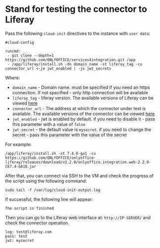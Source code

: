 # Stand for testing the connector to Liferay

Pass the following `cloud-init` directives to the instance with `user data`:
```
#cloud-config

runcmd:
 - git clone --depth=1 https://github.com/ONLYOFFICE/services4integration.git /app
 - /app/liferay/install.sh -dn domain_name -st liferay_tag -cu connector_url <-je jwt_enabled | -js jwt_secret>
```

Where:
 - `domain_name` - Domain name. must be specified if you need an https connection. If not specified - only http connection will be available
 - `liferay_tag` - liferay version. The available versions of Liferay can be viewed [here](https://hub.docker.com/r/liferay/portal/tags)
 - `connector_url` - The address at which the connector under test is available. The available versions of the connector can be viewed [here](https://github.com/ONLYOFFICE/onlyoffice-liferay/releases)
 - `jwt_enabled` - jwt is enabled by default. if you need to disable it - pass this parameter with a value of `false`
 - `jwt_secret` - the default value is `mysecret`. if you need to change the secret - pass this parameter with the value of the secret

For example:
```
/app/liferay/install.sh -st 7.4.0-ga1 -cu https://github.com/ONLYOFFICE/onlyoffice-liferay/releases/download/v2.2.0/onlyoffice.integration.web-2.2.0-CE7.4-GA18.jar
```

After that, you can connect via SSH to the VM and check the progress of the script using the following command:
```
sudo tail -f /var/log/cloud-init-output.log
```

If successful, the following line will appear:
```
The script is finished
```
Then you can go to the Liferay web interface at: `http://IP-SERVER/` and check the connector operation.
```
log: test@liferay.com
pass: test
jwt: mysecret
```

